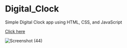 # Digital_Clock
Simple Digital Clock app using HTML, CSS, and JavaScript

[Click here](https://thrishaj07.github.io/Digital_Clock/)


![Screenshot (44)](https://user-images.githubusercontent.com/96337859/181872554-de377bfb-9a46-4fd8-ad3b-e501a10f043e.png)
